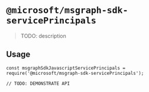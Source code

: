 # `@microsoft/msgraph-sdk-servicePrincipals`

> TODO: description

## Usage

```
const msgraphSdkJavascriptServicePrincipals = require('@microsoft/msgraph-sdk-servicePrincipals');

// TODO: DEMONSTRATE API
```
